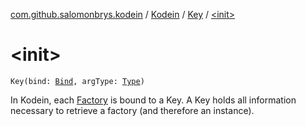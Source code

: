 [com.github.salomonbrys.kodein](../../index.md) / [Kodein](../index.md) / [Key](index.md) / [&lt;init&gt;](.)

# &lt;init&gt;

`Key(bind: `[`Bind`](../-bind/index.md)`, argType: `[`Type`](http://docs.oracle.com/javase/6/docs/api/java/lang/reflect/Type.html)`)`

In Kodein, each [Factory](../../-factory/index.md) is bound to a Key. A Key holds all information necessary to retrieve a factory (and therefore an instance).

